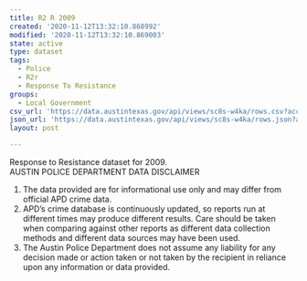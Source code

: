 ```yaml
---
title: R2 R 2009
created: '2020-11-12T13:32:10.868992'
modified: '2020-11-12T13:32:10.869003'
state: active
type: dataset
tags:
  - Police
  - R2r
  - Response To Resistance
groups:
  - Local Government
csv_url: 'https://data.austintexas.gov/api/views/sc8s-w4ka/rows.csv?accessType=DOWNLOAD'
json_url: 'https://data.austintexas.gov/api/views/sc8s-w4ka/rows.json?accessType=DOWNLOAD'
layout: post

---
```

Response to Resistance dataset for 2009.  
AUSTIN POLICE DEPARTMENT DATA DISCLAIMER
1. The data provided are for informational use only and may differ from official APD crime data.
2. APD’s crime database is continuously updated, so reports run at different times may produce different results.  Care should be taken when comparing against other reports as different data collection methods and different data sources may have been used.
3. The Austin Police Department does not assume any liability for any decision made or action taken or not taken by the recipient in reliance upon any information or data provided.
